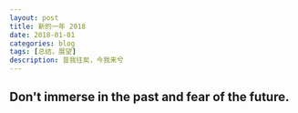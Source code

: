 ```yaml
---
layout: post
title: 新的一年 2018
date: 2018-01-01
categories: blog
tags: [总结，展望]
description: 昔我往矣，今我来兮
---
```


## Don't immerse in the past and fear of the future.
